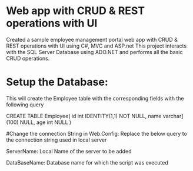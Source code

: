 # Web app with CRUD & REST operations with UI 
Created a sample employee management portal web app with CRUD & REST operations with UI using C#, MVC and ASP.net
This project interacts with the SQL Server Database using ADO.NET and performs all the basic CRUD operations. 


# Setup the Database:
This will create the Employee table with the corresponding fields with the following query

CREATE TABLE Employee(
	id int IDENTITY(1,1) NOT NULL,
	name varchar](100) NULL,
	age int NULL
)

#Change the connection String in Web.Config:
Replace the below query to the connection string used in local server

<add name="EmpConnection" connectionString="Data Source=ServerName;Initial Catalog=DataBaseName;Integrated Security=True"
     providerName="System.Data.SqlClient" />

ServerName: Local Name of the server to be added

DataBaseName: Database name for which the script was executed


